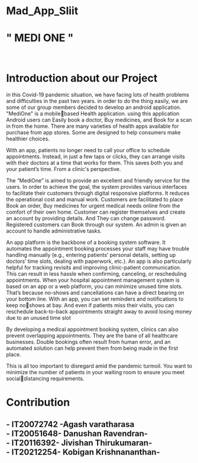 # Mad_App_Sliit
<h1><b> " MEDI ONE " </b></h1>
<br>
<H1>Introduction about our Project</H1>

in this Covid-19 pandemic situation, we have facing lots of health problems and 
difficulties in the past two years. in order to do the thing easily, we are some of our 
group members decided to develop an android application. "MediOne" is a mobilebased Health application. using this application Android users can Easily book a 
doctor, Buy medicines, and Book for a scan in from the home.
There are many varieties of health apps available for purchase from app stores. 
Some are designed to help consumers make healthier choices.

With an app, patients no longer need to call your office to schedule appointments. 
Instead, in just a few taps or clicks, they can arrange visits with their doctors at a 
time that works for them. This saves both you and your patient’s time. From a clinic's 
perspective.

The “MediOne” is aimed to provide an excellent and friendly service for the users. In 
order to achieve the goal, the system provides various interfaces to facilitate their 
customers through digital responsive platforms. It reduces the operational cost and 
manual work. Customers are facilitated to place Book an order, Buy medicines for 
urgent medical needs online from the comfort of their own home. Customer can 
register themselves and create an account by providing details. And They can 
change password. Registered customers can Book through our system.
 An admin is given an account to handle administrative tasks.

An app platform is the backbone of a booking system software. It automates the 
appointment booking processes your staff may have trouble handling manually (e.g., 
entering patients’ personal details, setting up doctors’ time slots, dealing with 
paperwork, etc.). An app is also particularly helpful for tracking revisits and improving 
clinic-patient communication. This can result in less hassle when confirming, 
canceling, or rescheduling appointments. When your hospital appointment 
management system is based on an app or a web platform, you can minimize unused 
time slots. That’s because no-shows and cancellations can have a direct bearing on 
your bottom line. With an app, you can set reminders and notifications to keep noshows at bay. And even if patients miss their visits, you can reschedule back-to-back 
appointments straight away to avoid losing money due to an unused time slot

By developing a medical appointment booking system, clinics can also prevent 
overlapping appointments. They are the bane of all healthcare businesses. Double 
bookings often result from human error, and an automated solution can help prevent 
them from being made in the first place.

This is all too important to disregard amid the pandemic turmoil. You want to 
minimize the number of patients in your waiting room to ensure you meet socialdistancing requirements.
<h1>
Contribution </h1>
<h2>
 -  IT20072742 -Agash varatharasa<br>
 -  IT20051648- Danushan Ravendran-<br>
 -  IT20116392- Jivishan Thirukumaran- <br>
 -  IT20212254- Kobigan Krishnananthan- <br>
 </h2>
